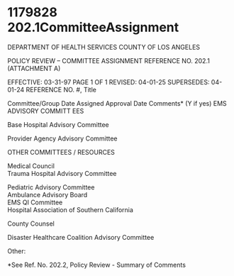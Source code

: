 # 1179828 202.1CommitteeAssignment

DEPARTMENT OF HEALTH SERVICES 
COUNTY OF LOS ANGELES  
 
POLICY REVIEW – COMMITTEE ASSIGNMENT  REFERENCE NO. 202.1 
(ATTACHMENT A) 
 
EFFECTIVE: 03-31-97 PAGE 1 OF 1 
REVISED: 04-01-25 
SUPERSEDES: 04-01-24 
REFERENCE NO. #, Title 
 
 
 
Committee/Group 
Date 
Assigned 
Approval 
Date 
Comments* 
(Y if yes) 
EMS 
ADVISORY 
COMMITT
EES
 
Base Hospital Advisory 
Committee 
   
Provider Agency Advisory 
Committee 
   
OTHER COMMITTEES / 
RESOURCES
 
Medical Council    
Trauma Hospital Advisory 
Committee 
   
Pediatric Advisory Committee    
Ambulance Advisory Board    
EMS QI Committee    
Hospital Association of 
Southern California 
   
County Counsel 
   
Disaster Healthcare Coalition 
Advisory Committee 
   
Other: 
   
 
*See Ref. No. 202.2, Policy Review - Summary of Comments
